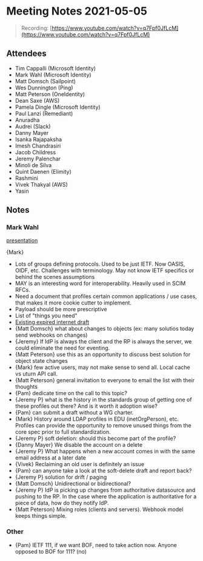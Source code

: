 # Meeting Notes 2021-05-05

> Recording: [https://www.youtube.com/watch?v=q7Fpf0JfLcM](https://www.youtube.com/watch?v=q7Fpf0JfLcM)

## Attendees
* Tim Cappalli (Microsoft Identity)
* Mark Wahl (Microsoft Identity)
* Matt Domsch (Sailpoint)
* Wes Dunnington (Ping)
* Matt Peterson (OneIdentity)
* Dean Saxe (AWS)
* Pamela Dingle (Microsoft Identity)
* Paul Lanzi (Remediant)
* Anuradha
* Audrei (Slack)
* Danny Mayer
* Isanka Rajapaksha
* Imesh Chandrasiri
* Jacob Childress
* Jeremy Palenchar
* Minoli de Silva
* Quint Daenen (Elimity)
* Rashmini
* Vivek Thakyal (AWS)
* Yasin


## Notes
### Mark Wahl 
[presentation](https://github.com/SCIM-Interest-Group/meetings/blob/main/2021/20210505-IETF_SCIM_Profile_discussion.pdf) 

{Mark}
* Lots of groups defining protocols. Used to be just IETF. Now OASIS, OIDF, etc. Challenges with terminology. May not know IETF specifics or behind the scenes assumptions
* MAY is an interesting word for interoperability. Heavily used in SCIM RFCs.
* Need a document that profiles certain common applications / use cases, that makes it more cookie cutter to implement.
* Payload should be more prescriptive
* List of "things you need"
* [Existing expired internet draft](https://tools.ietf.org/html/draft-wahl-scim-profile-00)
* {Matt Domsch} what about changes to objects (ex: many solutios today send webhooks on changes)
* {Jeremy} If IdP is always the client and the RP is always the server, we could eliminate the need for eventing.
* {Matt Peterson} use this as an opportunity to discuss best solution for object state changes
* {Mark} few active users, may not make sense to send all. Local cache vs uturn API call.
* {Matt Peterson} general invitation to everyone to email the list with their thoughts
* {Pam} dedicate time on the call to this topic?
* {Jeremy P} what is the history in the standards group of getting one of these profiles out there? And is it worth it adoption wise?
* {Pam} can submit a draft without a WG charter. 
* {Mark} History around LDAP profiles in EDU (inetOrgPerson), etc. Profiles can provide the opportunity to remove unused things from the core spec prior to full standardization.
* {Jeremy P} soft deletion: should this become part of the profile?
* {Danny Mayer} We disable the account on a delete
* {Jeremy P} What happens when a new account comes in with the same email address at a later date
* {Vivek} Reclaiming an old user is definitely an issue
* {Pam} can anyone take a look at the soft-delete draft and report back?
* {Jeremy P} solution for drift / paging
* {Matt Domsch} Unidirectional or bidirectional?
* {Jeremy P} IdP is picking up changes from authoritative datasource and pushing to the RP. In the case where the application is authoritative for a piece of data, how do they notify IdP.
* {Matt Peterson} Mixing roles (clients and servers). Webhook model keeps things simple.

### Other
* {Pam} IETF 111, if we want BOF,  need to take action now. Anyone opposed to BOF for 111? (no)
